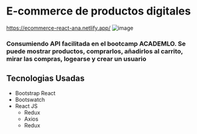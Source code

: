 # E-commerce de productos digitales
https://ecommerce-react-ana.netlify.app/
![image](https://i.postimg.cc/yY5HR84Z/shoopad.jpg)
<br/>
<h3>Consumiendo API facilitada en el bootcamp ACADEMLO. Se puede mostrar productos, comprarlos, añadirlos al carrito, mirar las compras, logearse y crear un usuario</h3>

## Tecnologias Usadas
- Bootstrap React
- Bootswatch
- React JS
  - Redux
  - Axios
  - Redux

